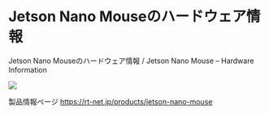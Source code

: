 # Jetson Nano Mouseのハードウェア情報

Jetson Nano Mouseのハードウェア情報 / Jetson Nano Mouse – Hardware Information

![](https://rt-net.github.io/images/jetson-nano-mouse/jnmouse_step_cad.png)

製品情報ページ https://rt-net.jp/products/jetson-nano-mouse
